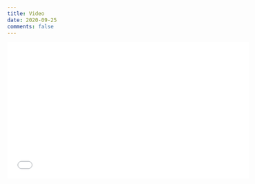 ```yaml
---
title: Video
date: 2020-09-25
comments: false
---
```

<iframe width="560" height="315" src="xxxxxx" frameborder="0" allow="accelerometer; autoplay; clipboard-write; encrypted-media; gyroscope; picture-in-picture" allowfullscreen></iframe>